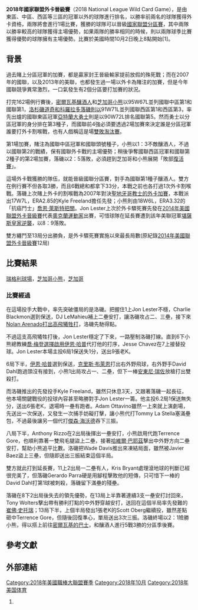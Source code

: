 **2018年國家聯盟外卡晉級賽**（2018 National League Wild Card Game），是由東區、中區、西區等三區的冠軍以外的球隊進行排名，以勝率前兩名的球隊獲得外卡資格，兩隊將會進行1場比賽，獲勝的球隊可以晉級[國家聯盟分區賽](../Page/2018年國家聯盟分區賽.md "wikilink")，其中兩隊以勝率較高的球隊獲得主場優勢，如果兩隊的勝率相同的時候，則以兩隊球季比賽獲得優勢的球隊擁有主場優勢。比賽於美國時間10月2日晚上8點開始\[1\]。

## 背景

過去賭上分區冠軍的加賽，都是贏家封王晉級輸家提前放假的殊死戰；而在2007年的國聯，以及2013年的美聯，也都發生過一場以外卡為賭注的加賽，但是今年國聯競爭異常激烈，一口氣發生有2個分區要打加賽的狀況。

打完162場例行賽後，[密爾瓦基釀酒人](../Page/密爾瓦基釀酒人.md "wikilink")和[芝加哥小熊](../Page/芝加哥小熊.md "wikilink")以95W67L並列國聯中區第1和國聯第1，[洛杉磯道奇和](https://zh.wikipedia.org/wiki/洛杉磯道奇 "wikilink")[科羅拉多落磯則以](https://zh.wikipedia.org/wiki/科羅拉多落磯 "wikilink")91W71L並列國聯西區第1和西區第3，率先出爐的國聯東區冠軍[亞特蘭大勇士](../Page/亞特蘭大勇士.md "wikilink")則是以90W72L排名國聯第5。然而勇士以分區冠軍的身分排在第3種子，而國聯前4強必須要透過2場加賽來決定誰是分區冠軍誰要打外卡割喉戰，也有人戲稱這是場[雙敗淘汰賽](https://zh.wikipedia.org/wiki/雙敗淘汰賽 "wikilink")。

第1場加賽，賭注為國聯中區冠軍和國聯頭號種子，小熊以1：3不敵釀酒人，不過以國聯第2的戰績，保有國聯外卡戰的主場優勢；稍後爭奪國聯西區冠軍和國聯第2種子的第2場加賽，落磯以2：5落敗，必須趕到芝加哥和小熊展開「敗部[復活賽](../Page/復活賽.md "wikilink")」。

這場外卡戰獲勝的隊伍，就能晉級國聯分區賽，對手為國聯第1種子釀酒人。雙方在例行賽不但各取3勝，而且6戰總和都拿下33分，本戰之前也各打過1次外卡割喉戰。落磯上次賭上外卡的割喉戰為2007年對決[聖地牙哥教士的外卡加賽](https://zh.wikipedia.org/wiki/聖地牙哥教士 "wikilink")，本戰派出17W7L，ERA2.85的Kyle Freeland擔任先發；小熊則由18W6L，ERA3.32的「抗癌鬥士」[喬恩·萊斯特把關](https://zh.wikipedia.org/wiki/喬恩·萊斯特 "wikilink")。Jon Lester上次於外卡驟死賽先發在[2014年美國聯盟外卡晉級賽](../Page/2014年美國聯盟外卡晉級賽.md "wikilink")代表[奧克蘭運動家](../Page/奧克蘭運動家.md "wikilink")出賽，可惜球隊在延長賽遭到該年美聯冠軍[堪薩斯皇家逆襲](https://zh.wikipedia.org/wiki/堪薩斯皇家 "wikilink")，以8：9落敗。

雙方纏鬥至13局分出勝負，是外卡驟死賽實施以來最長局數(原紀錄[2014年美國聯盟外卡晉級賽](../Page/2014年美國聯盟外卡晉級賽.md "wikilink")12局)

## 比賽結果

[瑞格利球場](https://zh.wikipedia.org/wiki/瑞格利球場 "wikilink")，[芝加哥小熊](../Page/芝加哥小熊.md "wikilink")，[芝加哥](../Page/芝加哥.md "wikilink")

### 比賽經過

在這場投手大戰中，率先突破僵局的是洛磯。把握住1上Jon Lester不穩，Charlie Blackmon選到保送，DJ LeMahieu補上二壘安打，讓洛磯攻占二、三壘，接下來[Nolan Arenado打出高飛犧牲打](https://zh.wikipedia.org/wiki/Nolan_Arenado "wikilink")，洛磯先馳得點。

不過這支高飛犧牲打後，Jon Lester穩定了下來，一路壓制洛磯打線。直到6下小熊總教練[喬·梅登選擇啟用](https://zh.wikipedia.org/wiki/喬·梅登 "wikilink")[伊恩·哈普](../Page/伊恩·哈普.md "wikilink")代打他的打序，Jesse Chavez在7上接替投球。Jon Lester本場主投6局1保送失1分，送出9張老K。

6局下半，[伊恩·哈普](../Page/伊恩·哈普.md "wikilink")選到保送，[克里斯·布萊恩](../Page/克里斯·布萊恩.md "wikilink")打出右外野飛球，右外野手David Dahl跑過頭沒有接到，小熊1出局攻占一、二壘，但下一棒[安東尼·瑞佐](../Page/安東尼·瑞佐.md "wikilink")放槍打出雙殺打。

而洛磯推出的先發投手Kyle Freeland，雖然只休息3天，又跟著落磯一起長征，他本場關鍵戰役的投球內容甚至略勝對手Jon Lester一籌。他主投6.2局1保送無失分，送出6張老K，退場時一壘有跑者。Adam Ottavino雖然一上來就上演劇場，先送出一次保送，又發生一次捕手妨礙打擊，讓小熊代打Tommy La Stella塞滿壘包，不過最後讓另一個代打[傑森·海沃德](../Page/傑森·海沃德.md "wikilink")吞下三振。

八局下半，Anthony Rizzo在2出局後揮出一壘安打，小熊啟用代跑Terrence Gore，也順利靠著一雙飛毛腿盜上二壘，接著[哈維爾·巴耶茲](../Page/哈維爾·巴耶茲.md "wikilink")擊出中外野方向二壘安打，幫助小熊追平比數。洛磯把Wade Davis推出來凍結局面，雖然被Javier Baez盜上三壘，但隨即送出三振結束這個半局。

雙方就此打到延長賽，11上2出局一二壘有人，Kris Bryant處理滾地球的判斷已經很完美了，但落磯Gerardo Parra硬是用腳程擊敗他的短傳，只可惜下一棒的David Dahl打第1球被刺殺，落磯留下滿壘的殘壘。

落磯在8下2出局後失去的領先優勢，在13局上半靠著連續3支一壘安打討回來，Tony Wolters擊出帶有勝利打點的中外野穿越安打，送回在這個半局率先發難的[崔佛·史托瑞](../Page/崔佛·史托瑞.md "wikilink")；13局下半，上個半局發出1張老K的Scott Oberg繼續投，雖然差點砸中Terrence Gore，但隨後回復準心，單局送出3次三振。洛磯終場以2：1險勝小熊，得以搭上前往[密爾瓦基的巴士](https://zh.wikipedia.org/wiki/密爾瓦基 "wikilink")，和釀酒人進行5戰3勝的分區季後賽。

## 參考文獻

## 外部連結

[Category:2018年美國職棒大聯盟賽季](https://zh.wikipedia.org/wiki/Category:2018年美國職棒大聯盟賽季 "wikilink") [Category:2018年10月](https://zh.wikipedia.org/wiki/Category:2018年10月 "wikilink") [Category:2018年美国体育](https://zh.wikipedia.org/wiki/Category:2018年美国体育 "wikilink")

1.